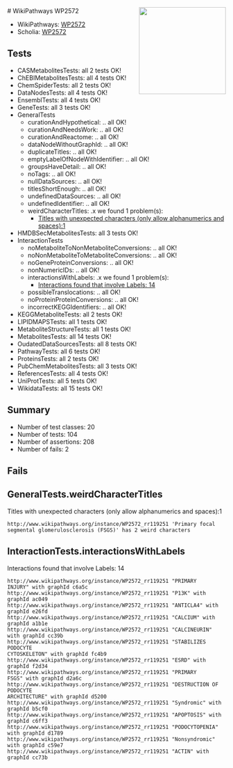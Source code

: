 <img style="float: right; width: 200px" src="https://upload.wikimedia.org/wikipedia/commons/thumb/8/83/Wplogo_with_text_500.png/640px-Wplogo_with_text_500.png" />
# WikiPathways WP2572

* WikiPathways: [WP2572](https://new.wikipathways.org/pathways/WP2572)
* Scholia: [WP2572](https://scholia.toolforge.org/wikipathways/WP2572)
## Tests
* CASMetabolitesTests: all 2 tests OK!
* ChEBIMetabolitesTests: all 4 tests OK!
* ChemSpiderTests: all 2 tests OK!
* DataNodesTests: all 4 tests OK!
* EnsemblTests: all 4 tests OK!
* GeneTests: all 3 tests OK!
* GeneralTests
    * curationAndHypothetical: .. all OK!
    * curationAndNeedsWork: .. all OK!
    * curationAndReactome: .. all OK!
    * dataNodeWithoutGraphId: .. all OK!
    * duplicateTitles: .. all OK!
    * emptyLabelOfNodeWithIdentifier: .. all OK!
    * groupsHaveDetail: .. all OK!
    * noTags: .. all OK!
    * nullDataSources: .. all OK!
    * titlesShortEnough: .. all OK!
    * undefinedDataSources: .. all OK!
    * undefinedIdentifier: .. all OK!
    * weirdCharacterTitles: .x we found 1 problem(s):
        * [Titles with unexpected characters (only allow alphanumerics and spaces):1](#fda87b3f)
* HMDBSecMetabolitesTests: all 3 tests OK!
* InteractionTests
    * noMetaboliteToNonMetaboliteConversions: .. all OK!
    * noNonMetaboliteToMetaboliteConversions: .. all OK!
    * noGeneProteinConversions: .. all OK!
    * nonNumericIDs: .. all OK!
    * interactionsWithLabels: .x we found 1 problem(s):
        * [Interactions found that involve Labels: 14](#fe97a8bc)
    * possibleTranslocations: .. all OK!
    * noProteinProteinConversions: .. all OK!
    * incorrectKEGGIdentifiers: .. all OK!
* KEGGMetaboliteTests: all 2 tests OK!
* LIPIDMAPSTests: all 1 tests OK!
* MetaboliteStructureTests: all 1 tests OK!
* MetabolitesTests: all 14 tests OK!
* OudatedDataSourcesTests: all 8 tests OK!
* PathwayTests: all 6 tests OK!
* ProteinsTests: all 2 tests OK!
* PubChemMetabolitesTests: all 3 tests OK!
* ReferencesTests: all 4 tests OK!
* UniProtTests: all 5 tests OK!
* WikidataTests: all 15 tests OK!


## Summary

* Number of test classes: 20
* Number of tests: 104
* Number of assertions: 208
* Number of fails: 2

## Fails

<a name="fda87b3f" />

## GeneralTests.weirdCharacterTitles

Titles with unexpected characters (only allow alphanumerics and spaces):1
```
http://www.wikipathways.org/instance/WP2572_rr119251 'Primary focal segmental glomerulosclerosis (FSGS)' has 2 weird characters
```

<a name="fe97a8bc" />

## InteractionTests.interactionsWithLabels

Interactions found that involve Labels: 14
```
http://www.wikipathways.org/instance/WP2572_rr119251 "PRIMARY 
INJURY" with graphId c6a5c
http://www.wikipathways.org/instance/WP2572_rr119251 "P13K" with graphId ac049
http://www.wikipathways.org/instance/WP2572_rr119251 "ANTICLA4" with graphId e26fd
http://www.wikipathways.org/instance/WP2572_rr119251 "CALCIUM" with graphId a1b1e
http://www.wikipathways.org/instance/WP2572_rr119251 "CALCINEURIN" with graphId cc39b
http://www.wikipathways.org/instance/WP2572_rr119251 "STABILIZES 
PODOCYTE
CYTOSKELETON" with graphId fc4b9
http://www.wikipathways.org/instance/WP2572_rr119251 "ESRD" with graphId f2d34
http://www.wikipathways.org/instance/WP2572_rr119251 "PRIMARY 
FSGS" with graphId d2a6c
http://www.wikipathways.org/instance/WP2572_rr119251 "DESTRUCTION OF
PODOCYTE
ARCHITECTURE" with graphId d5200
http://www.wikipathways.org/instance/WP2572_rr119251 "Syndromic" with graphId b5cf0
http://www.wikipathways.org/instance/WP2572_rr119251 "APOPTOSIS" with graphId c6ff3
http://www.wikipathways.org/instance/WP2572_rr119251 "PODOCYTOPENIA" with graphId d1789
http://www.wikipathways.org/instance/WP2572_rr119251 "Nonsyndromic" with graphId c59e7
http://www.wikipathways.org/instance/WP2572_rr119251 "ACTIN" with graphId cc73b
```

